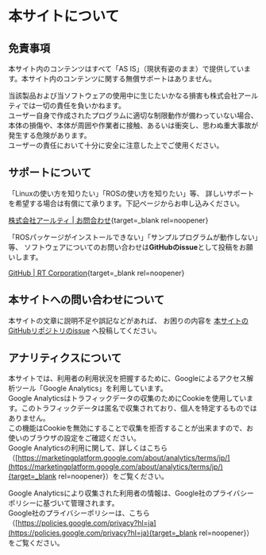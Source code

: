 # 本サイトについて

## 免責事項

本サイト内のコンテンツはすべて「AS IS」（現状有姿のまま）で提供しています。本サイト内のコンテンツに関する無償サポートはありません。

当該製品および当ソフトウェアの使用中に生じたいかなる損害も株式会社アールティでは一切の責任を負いかねます。  
ユーザー自身で作成されたプログラムに適切な制限動作が備わっていない場合、本体の損傷や、本体が周囲や作業者に接触、あるいは衝突し、思わぬ重大事故が発生する危険があります。  
ユーザーの責任において十分に安全に注意した上でご使用ください。

## サポートについて

「Linuxの使い方を知りたい」「ROSの使い方を知りたい」等、
詳しいサポートを希望する場合は有償にて承ります。下記ページからお申し込みください。

[株式会社アールティ | お問合わせ](https://rt-net.jp/company/inquiries/){target=_blank rel=noopener}

「ROSパッケージがインストールできない」「サンプルプログラムが動作しない」等、
ソフトウェアについてのお問い合わせは**GitHubのissue**として投稿をお願いします。

[GitHub | RT Corporation](https://github.com/rt-net){target=_blank rel=noopener}

## 本サイトへの問い合わせについて

本サイトの文章に説明不足や誤記などがあれば、
お困りの内容を
[本サイトのGitHubリポジトリのissue](https://github.com/rt-net/e-manual/issues/new?assignees=&labels=Type%3A+Feature&template=feature_request_ja.md&title=)
へ投稿してください。

## アナリティクスについて

本サイトでは、利用者の利用状況を把握するために、Googleによるアクセス解析ツール「Google Analytics」を利用しています。  
Google Analyticsはトラフィックデータの収集のためにCookieを使用しています。このトラフィックデータは匿名で収集されており、個人を特定するものではありません。  
この機能はCookieを無効にすることで収集を拒否することが出来ますので、お使いのブラウザの設定をご確認ください。  
Google Analyticsの利用に関して、詳しくはこちら（[https://marketingplatform.google.com/about/analytics/terms/jp/](https://marketingplatform.google.com/about/analytics/terms/jp/){target=_blank rel=noopener}）をご覧ください。

Google Analyticsにより収集された利用者の情報は、Google社のプライバシーポリシーに基づいて管理されます。  
Google社のプライバシーポリシーは、こちら（[https://policies.google.com/privacy?hl=ja](https://policies.google.com/privacy?hl=ja){target=_blank rel=noopener}）をご覧ください。